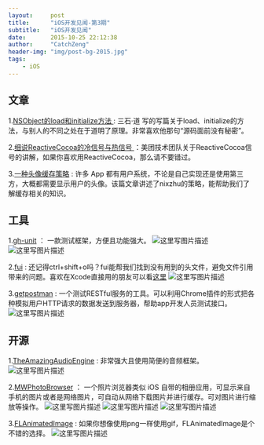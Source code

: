 ```yaml
---
layout:     post
title:      "iOS开发见闻-第3期"
subtitle:   "iOS开发见闻"
date:       2015-10-25 22:12:38
author:     "CatchZeng"
header-img: "img/post-bg-2015.jpg"
tags:
    - iOS
---
```


## 文章
1.[NSObject的load和initialize方法 ](http://www.molotang.com/articles/1929.html) : 三石·道 写的写篇关于load、initialize的方法，与别人的不同之处在于道明了原理。非常喜欢他那句“源码面前没有秘密”。

2.[细说ReactiveCocoa的冷信号与热信号 ](http://tech.meituan.com/talk-about-reactivecocoas-cold-signal-and-hot-signal-part-1.html) ：美团技术团队关于ReactiveCocoa信号的讲解，如果你喜欢用ReactiveCocoa，那么请不要错过。

3.[一种头像缓存策略](https://github.com/nixzhu/dev-blog/blob/master/2015-10-08-navi.md) : 许多 App 都有用户系统，不论是自己实现还是使用第三方，大概都需要显示用户的头像。该篇文章讲述了nixzhu的策略，能帮助我们了解缓存相关的知识。



## 工具
1.[gh-unit](https://github.com/gh-unit/gh-unit) ： 一款测试框架，方便且功能强大。
![这里写图片描述](https://camo.githubusercontent.com/5149ae6bcaf9128327ea378503f311ec53ba757e/68747470733a2f2f7261772e6769746875622e636f6d2f67682d756e69742f67682d756e69742f6d61737465722f446f63756d656e746174696f6e2f696d616765732f696f732e706e67)
![这里写图片描述](https://camo.githubusercontent.com/cb53e52b700bead7b5a06366c0a6cc5f52682264/68747470733a2f2f7261772e6769746875622e636f6d2f67682d756e69742f67682d756e69742f6d61737465722f446f63756d656e746174696f6e2f696d616765732f6d61636f737830312e706e67)

2.[fui](https://github.com/dblock/fui) : 还记得ctrl+shift+o吗？fui能帮我们找到没有用到的头文件，避免文件引用带来的问题。喜欢在Xcode直接用的朋友可以看[这里](https://github.com/jcavar/xcfui)
![这里写图片描述](https://raw.githubusercontent.com/jcavar/xcfui/master/preview.png)

3.[getpostman](https://www.getpostman.com/) : 一个测试RESTful服务的工具。可以利用Chrome插件的形式把各种模拟用户HTTP请求的数据发送到服务器，帮助app开发人员测试接口。
![这里写图片描述](http://images.cnitblog.com/i/277239/201407/242244568223578.gif) 


## 开源
1.[TheAmazingAudioEngine](https://github.com/TheAmazingAudioEngine/TheAmazingAudioEngine) : 非常强大且使用简便的音频框架。
![这里写图片描述](http://theamazingaudioengine.com/images/index-background.jpg)

2.[MWPhotoBrowser](https://github.com/mwaterfall/MWPhotoBrowser) ： 一个照片浏览器类似 iOS 自带的相册应用，可显示来自手机的图片或者是网络图片，可自动从网络下载图片并进行缓存。可对图片进行缩放等操作。
![这里写图片描述](https://camo.githubusercontent.com/2f47c5ac3865bf4b09d3c77e2d325d5d5abf09fe/68747470733a2f2f7261772e6769746875622e636f6d2f6d776174657266616c6c2f4d5750686f746f42726f777365722f6d61737465722f53637265656e73686f74732f4d5750686f746f42726f7773657231742e706e67) ![这里写图片描述](https://camo.githubusercontent.com/194b07b3ed16c041c6f6f9ba2415da747e60d2ee/68747470733a2f2f7261772e6769746875622e636f6d2f6d776174657266616c6c2f4d5750686f746f42726f777365722f6d61737465722f53637265656e73686f74732f4d5750686f746f42726f7773657234742e706e67) ![这里写图片描述](https://camo.githubusercontent.com/364e2c6420c8a1e862db9d0990d77e0d5e2a4f9e/68747470733a2f2f7261772e6769746875622e636f6d2f6d776174657266616c6c2f4d5750686f746f42726f777365722f6d61737465722f53637265656e73686f74732f4d5750686f746f42726f7773657233742e706e67)

3.[FLAnimatedImage](https://github.com/Flipboard/FLAnimatedImage) : 如果你想像使用png一样使用gif，FLAnimatedImage是个不错的选择。
![这里写图片描述](https://github.com/Flipboard/FLAnimatedImage/raw/master/images/flanimatedimage-demo-player.gif)

